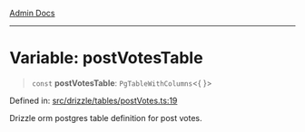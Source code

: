 [Admin Docs](/)

***

# Variable: postVotesTable

> `const` **postVotesTable**: `PgTableWithColumns`\<\{ \}\>

Defined in: [src/drizzle/tables/postVotes.ts:19](https://github.com/gautam-divyanshu/talawa-api/blob/d8a8cac9e6df3a48d2412b7eda7ba90695bb5e35/src/drizzle/tables/postVotes.ts#L19)

Drizzle orm postgres table definition for post votes.
